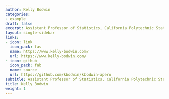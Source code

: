 ```yaml
---
author: Kelly Bodwin
categories:
- example
draft: false
excerpt: Assistant Professor of Statistics, California Polytechnic State University
layout: single-sidebar
links:
- icon: link
  icon_pack: fas
  name: https://www.kelly-bodwin.com/
  url: https://www.kelly-bodwin.com/
- icon: github
  icon_pack: fab
  name: source
  url: https://github.com/kbodwin/kbodwin-apero
subtitle: Assistant Professor of Statistics, California Polytechnic State University
title: Kelly Bodwin
weight: 1
---
```


